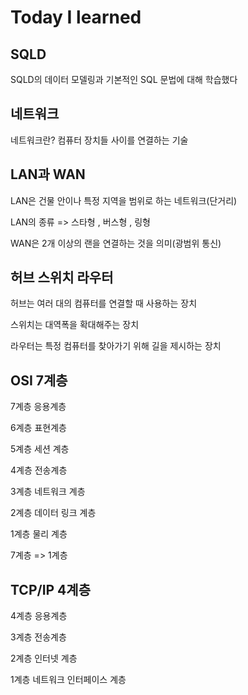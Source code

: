 # Today I learned

## SQLD

SQLD의 데이터 모델링과 기본적인 SQL 문법에 대해 학습했다



## 네트워크

네트워크란? 컴퓨터 장치들 사이를 연결하는 기술

## LAN과 WAN

LAN은 건물 안이나 특정 지역을 범위로 하는 네트워크(단거리)

LAN의 종류 => 스타형 , 버스형 , 링형 

WAN은 2개 이상의 랜을 연결하는 것을 의미(광범위 통신)

## 허브 스위치 라우터

허브는 여러 대의 컴퓨터를 연결할 때 사용하는 장치

스위치는 대역폭을 확대해주는 장치

라우터는 특정 컴퓨터를 찾아가기 위해 길을 제시하는 장치


## OSI 7계층 

7계층 응용계층 

6계층 표현계층

5계층 세션 계층

4계층 전송계층

3계층 네트워크 계층

2계층 데이터 링크 계층

1계층 물리 계층

7계층 => 1계층 

## TCP/IP 4계층

4계층 응용계층 

3계층 전송계층

2계층 인터넷 계층

1계층 네트워크 인터페이스 계층










